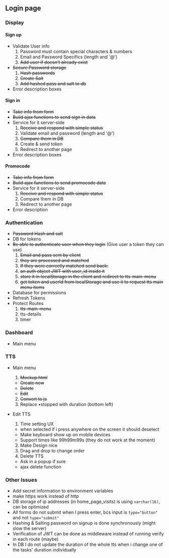 ## Login page

### Display

#### Sign up
  
  - Validate User info
    1. Password must contain special characters & numbers
    2. Email and Password Specifics (length and '@')
    3. ~~Add user if doesn't already exist~~
  - ~~Secure Password storage~~
    1. ~~Hash passwords~~
    2. ~~Create Salt~~
    3. ~~Add hashed pass and salt to db~~
  - Error description boxes

#### Sign in
  
  - ~~Take info from form~~
  - ~~Build ajax functions to send sign in data~~
  - Service for it server-side
    1. ~~Receive and respond with simple status~~
    2. Validate email and password (length and '@')
    3. ~~Compare them in DB~~
    4. Create & send token
    5. Redirect to another page
  - Error description boxes
  
#### Promocode

  - ~~Take info from form~~
  - ~~Build ajax functions to send promocode data~~
  - Service for it server-side
    1. ~~Receive and respond with simple status~~
    2. Compare them in DB
    3. Redirect to another page
  - Error description
  
### Authentication

  - ~~Password Hash and salt~~
  - DB for tokens
  - ~~Be able to authenticate user when they login~~
  (Give user a token they can use)
    1. ~~Email and pass sent by client~~
    2. ~~they are processed and matched~~
    3. ~~If they were correctly matched send back:~~
      1. ~~an auth object JWT with user_id inside it~~
      2. ~~store it in localStorage in the client and redirect to tts-main-menu~~
      3. ~~get token and userId from localStorage and use it to request tts main menu items~~
  - Database for permissions
  - Refresh Tokens
  - Protect Routes
    1. ~~tts-main-menu~~
    2. tts-details
    3. timer

### Dashboard
  - Main menu
  
### TTS
  - Main menu
    1. ~~Mockup html~~
      - ~~Create new~~
      - ~~Delete~~
      - ~~Edit~~
    2. ~~Convert to js~~
    3. Replace •stopped with duration (bottom left)

  - Edit TTS
    1. Time setting UX
      - when selected if i press anywhere on the screen it should deselect
      - Make keyboard show up on mobile devices
      - Support times like 99h99m99s (they do not work at the moment)
    2. Make Design nice
    3. Drag and drop to change order
    4. Delete TTS
      - Ask in a popup if sure
      - ajax delete function
  
### Other Issues

  - Add secret information to environment variables
  - make https work instead of http
  - DB storage of ip addresses (in home_page_visits) is using `varchar(16)`, can be optimized
  - All forms do not submit when I press enter, bcs input is `type="button"` and not `type="submit"`
  - Hashing & Salting password on signup is done synchronously (might slow the server)
  - Verification of JWT can be done as middleware instead of running verify in each route (maybe)
  - In DB I do not update the duration of the whole tts when i change one of the tasks' duration individually
